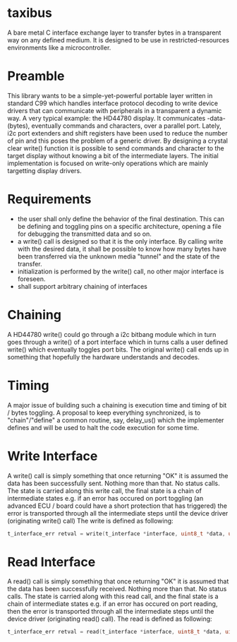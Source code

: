 # taxibus
A bare metal C interface exchange layer to transfer bytes in a transparent way on any defined medium. It is designed to be use in restricted-resources environments like a microcontroller.

# Preamble

This library wants to be a simple-yet-powerful portable layer written in standard C99 which handles interface protocol decoding to write device drivers that can communicate with peripherals in a transparent a dynamic way.
A very typical example: the HD44780 display. It communicates -data- (bytes), eventually commands and characters, over a parallel port. Lately, i2c port extenders and shift registers have been used to reduce the number of pin and this poses the problem of a generic driver.
By designing a crystal clear write() function it is possible to send commands and character to the target display without knowing a bit of the intermediate layers.
The initial implementation is focused on write-only operations which are mainly targetting display drivers.

# Requirements

- the user shall only define the behavior of the final destination. This can be defining and toggling pins on a specific architecture, opening a file for debugging the transmitted data and so on.
- a write() call is designed so that it is the only interface. By calling write with the desired data, it shall be possible to know how many bytes have been transferred via the unknown media "tunnel" and the state of the transfer.
- initialization is performed by the write() call, no other major interface is foreseen. 
- shall support arbitrary chaining of interfaces

# Chaining

A HD44780 write() could go through a i2c bitbang module which in turn goes through a write() of a port interface which in turns calls a user defined write() which eventually toggles port bits.
The original write() call ends up in something that hopefully the hardware understands and decodes.

# Timing

A major issue of building such a chaining is execution time and timing of bit / bytes toggling. A proposal to keep everything synchronized, is to "chain"/"define" a common routine, say, delay_us() which the implementer defines and will be used to halt the code execution for some time.

# Write Interface

A write() call is simply something that once returning "OK" it is assumed the data has been successfully sent. Nothing more than that. No status calls. The state is carried along this write call, the final state is a chain of intermediate states e.g. if an error has occured on port toggling (an advanced ECU / board could have a short protection that has triggered) the error is transported through all the intermediate steps until the device driver (originating write() call)
The write is defined as following:
```c
t_interface_err retval = write(t_interface *interface, uint8_t *data, uint8_t len);
```

# Read Interface

A read() call is simply something that once returning "OK" it is assumed that the data has been successfully received. Nothing more than that. No status calls. The state is carried along with this read call, and the final state is a chain of intermediate states e.g. if an error has occured on port reading, then the error is transported through all the intermediate steps until the device driver (originating read() call).
The read is defined as following:
```c
t_interface_err retval = read(t_interface *interface, uint8_t *data, uint8_t len);
```
